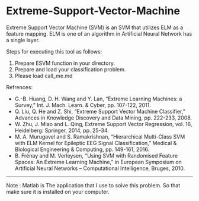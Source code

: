 # Extreme-Support-Vector-Machine
Extreme Support Vector Machine (SVM) is an SVM that utilizes ELM as a feature mapping. ELM is one of an algorithm in Artificial Neural Network has a single layer.

Steps for executing this tool as follows:
1) Prepare ESVM function in your directory.
2) Prepare and load your classification problem.
3) Please load call_me.md

Refrences:
* G.-B. Huang, D. H. Wang and Y. Lan, “Extreme Learning Machines: a Survey,” Int. J. Mach. Learn. & Cyber, pp. 107-122, 2011. 
* Q. Liu, Q. He and Z. Shi, “Extreme Support Vector Machine Classifier,” Advances in Knowledge Discovery and Data Mining, pp. 222-233, 2008. 
* W. Zhu, J. Miao and L. Qing, Extreme Support Vector Regression, vol. 16, Heidelberg: Springer, 2014, pp. 25-34.
* M. A. Murugavel and S. Ramakrishnan, “Hierarchical Multi-Class SVM with ELM Kernel for Epileptic EEG Signal Classification,” Medical & Biological Engineering & Computing, pp. 149-161, 2016. 
* B. Frénay and M. Verleysen, “Using SVM with Randomised Feature Spaces: An Extreme Learning Machine,” in European Symposium on Artificial Neural Networks – Computational Intelligence, Bruges, 2010. 

---
Note : Matlab is The application that I use to solve this problem. So that make sure it is installed on your computer.
      
